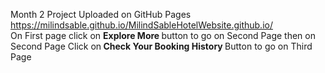 Month 2 Project Uploaded on GitHub Pages https://milindsable.github.io/MilindSableHotelWebsite.github.io/<br>
On First page click on <strong>Explore More </strong> button to go on Second Page then on Second Page Click on<Strong> Check Your Booking History </strong>Button to go on Third Page 
